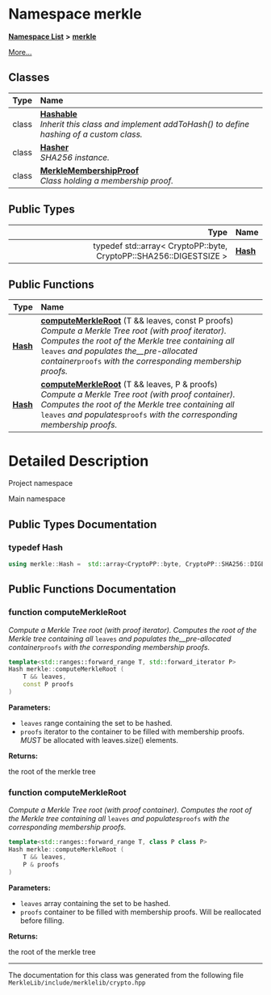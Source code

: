 

# Namespace merkle



[**Namespace List**](namespaces.md) **>** [**merkle**](namespacemerkle.md)



[More...](#detailed-description)
















## Classes

| Type | Name |
| ---: | :--- |
| class | [**Hashable**](classmerkle_1_1_hashable.md) <br>_Inherit this class and implement addToHash() to define hashing of a custom class._  |
| class | [**Hasher**](classmerkle_1_1_hasher.md) <br>_SHA256 instance._  |
| class | [**MerkleMembershipProof**](classmerkle_1_1_merkle_membership_proof.md) <br>_Class holding a membership proof._  |


## Public Types

| Type | Name |
| ---: | :--- |
| typedef std::array&lt; CryptoPP::byte, CryptoPP::SHA256::DIGESTSIZE &gt; | [**Hash**](#typedef-hash)  <br> |




















## Public Functions

| Type | Name |
| ---: | :--- |
|  [**Hash**](namespacemerkle.md#typedef-hash) | [**computeMerkleRoot**](#function-computemerkleroot) (T && leaves, const P proofs) <br>_Compute a Merkle Tree root (with proof iterator). Computes the root of the Merkle tree containing all_ `leaves` _and populates the__pre-allocated_ _container_`proofs` _with the corresponding membership proofs._ |
|  [**Hash**](namespacemerkle.md#typedef-hash) | [**computeMerkleRoot**](#function-computemerkleroot) (T && leaves, P & proofs) <br>_Compute a Merkle Tree root (with proof container). Computes the root of the Merkle tree containing all_ `leaves` _and populates_`proofs` _with the corresponding membership proofs._ |




























# Detailed Description


Project namespace


Main namespace 


    
## Public Types Documentation




### typedef Hash 

```C++
using merkle::Hash =  std::array<CryptoPP::byte, CryptoPP::SHA256::DIGESTSIZE>;
```



## Public Functions Documentation




### function computeMerkleRoot 

_Compute a Merkle Tree root (with proof iterator). Computes the root of the Merkle tree containing all_ `leaves` _and populates the__pre-allocated_ _container_`proofs` _with the corresponding membership proofs._
```C++
template<std::ranges::forward_range T, std::forward_iterator P>
Hash merkle::computeMerkleRoot (
    T && leaves,
    const P proofs
) 
```





**Parameters:**


* `leaves` range containing the set to be hashed. 
* `proofs` iterator to the container to be filled with membership proofs. _MUST_ be allocated with leaves.size() elements. 



**Returns:**

the root of the merkle tree 





        



### function computeMerkleRoot 

_Compute a Merkle Tree root (with proof container). Computes the root of the Merkle tree containing all_ `leaves` _and populates_`proofs` _with the corresponding membership proofs._
```C++
template<std::ranges::forward_range T, class P class P>
Hash merkle::computeMerkleRoot (
    T && leaves,
    P & proofs
) 
```





**Parameters:**


* `leaves` array containing the set to be hashed. 
* `proofs` container to be filled with membership proofs. Will be reallocated before filling. 



**Returns:**

the root of the merkle tree 





        

------------------------------
The documentation for this class was generated from the following file `MerkleLib/include/merklelib/crypto.hpp`

